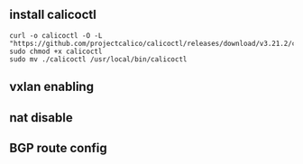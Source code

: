 ## install calicoctl
```
curl -o calicoctl -O -L  "https://github.com/projectcalico/calicoctl/releases/download/v3.21.2/calicoctl" 
sudo chmod +x calicoctl
sudo mv ./calicoctl /usr/local/bin/calicoctl
```

## vxlan enabling

## nat disable 

## BGP route config



